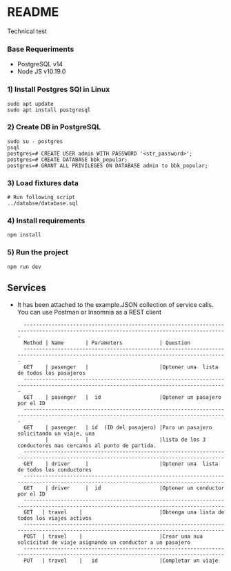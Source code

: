 # README #

Technical test 

### Base Requeriments ###

* PostgreSQL v14
* Node JS  v10.19.0

### 1) Install Postgres SQl in Linux
    sudo apt update
    sudo apt install postgresql

### 2) Create DB in PostgreSQL ###
    sudo su - postgres
    psql
    postgres=# CREATE USER admin WITH PASSWORD '<str_password>';
    postgres=# CREATE DATABASE bbk_popular;
    postgres=# GRANT ALL PRIVILEGES ON DATABASE admin to bbk_popular;
   

### 3) Load fixtures data ###
    # Run following script
    ../databse/database.sql

### 4) Install requirements ###
    
    npm install

### 5) Run the project ###

    npm run dev


## Services

* It has been attached to the example.JSON collection of service calls. You can use Postman or Insomnia as a REST client

        -------------------------------------------------------------------------------------------------------------------------------------
        Method | Name       | Parameters            | Question
        -------------------------------------------------------------------------------------------------------------------------------------
        GET    | pasenger   |                       |Optener una  lista de todos los pasajeros
        -------------------------------------------------------------------------------------------------------------------------------------
        GET    | pasenger   |  id                   |Optener un pasajero por el ID
        -------------------------------------------------------------------------------------------------------------------------------------
        GET    | pasenger   | id  (ID del pasajero) |Para un pasajero solicitando un viaje, una 
               |            |                       |lista de los 3 conductores mas cercanos al punto de partida.
        ------------------------------------------------------------------------------------------------------------------------------------
        GET    | driver     |                       |Optener una  lista de todos los conductores
        ------------------------------------------------------------------------------------------------------------------------------------
        GET    | driver     |  id                   |Optener un conductor por el ID
        ------------------------------------------------------------------------------------------------------------------------------------
        GET   | travel    |                         |Obtenga una lista de todos los viajes activos
        ------------------------------------------------------------------------------------------------------------------------------------
        POST  | travel    |                         |Crear una nua solcicitud de viaje asignando un conductor a un pasajero
        ------------------------------------------------------------------------------------------------------------------------------------
        PUT   | travel    |   id                    |Completar un viaje

